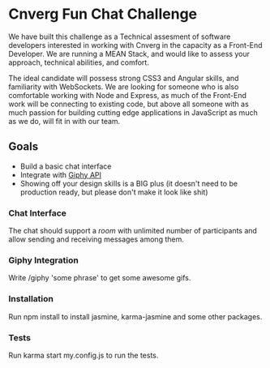 # Cnverg Fun Chat Challenge

We have built this challenge as a Technical assesment of software developers interested in working with Cnverg in the capacity as a Front-End Developer.  We are running a MEAN Stack, and would like to assess your approach, technical abilities, and comfort.

The ideal candidate will possess strong CSS3 and Angular skills, and familiarity with WebSockets.  We are looking for someone who is also comfortable working with Node and Express, as much of the Front-End work will be connecting to existing code, but above all someone with as much passion for building cutting edge applications in JavaScript as much as we do, will fit in with our team.

## Goals

* Build a basic chat interface
* Integrate with [Giphy API](https://github.com/giphy/GiphyAPI)
* Showing off your design skills is a BIG plus (it doesn't need to be production ready, but please don't make it look like shit)


### Chat Interface

The chat should support a _room_ with unlimited number of participants and allow sending and receiving messages among them.


### Giphy Integration

Write /giphy 'some phrase' to get some awesome gifs.

### Installation

Run npm install to install jasmine, karma-jasmine and some other packages.

### Tests

Run karma start my.config.js to run the tests.




